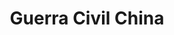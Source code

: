 ﻿---
title: "Guerra Civil China"
permalink: periodes_1038.html
layout: periode
dataInici: 1946-03-31
dataFi: 1950-08-07
sidebar: periodes
pares:
  - id: 371
    title: "La Guerra Fría"
    dataInici: "(1946)"
    dataFi: "(1991)"

fills:
  - id: 1057
    title: "Batalla de Kuningtou"
    dataInici: "(1949-10-24)"
    dataFi: "(1949-10-27)"

jocsPrincipals:
  - title: "Chinese Civil War"
    bggId: 727
    dataInici: 
    dataFi: 

jocsEscenaris:
jocsEpoca:
jocsEpocaEscenaris:
---
